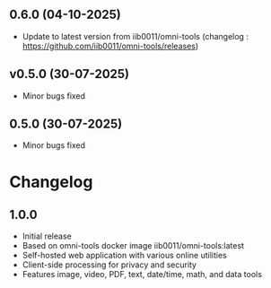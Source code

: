 
## 0.6.0 (04-10-2025)
- Update to latest version from iib0011/omni-tools (changelog : https://github.com/iib0011/omni-tools/releases)
## v0.5.0 (30-07-2025)
- Minor bugs fixed
## 0.5.0 (30-07-2025)
- Minor bugs fixed
# Changelog

## 1.0.0

- Initial release
- Based on omni-tools docker image iib0011/omni-tools:latest
- Self-hosted web application with various online utilities
- Client-side processing for privacy and security
- Features image, video, PDF, text, date/time, math, and data tools